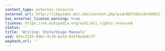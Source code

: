 ```yaml
---
content_type: external-resource
external_url: http://libguides.mit.edu/content.php?pid=80743&sid=598619
has_external_license_warning: true
license: https://en.wikipedia.org/wiki/All_rights_reserved
status: ''
title: 'Writing: Style/Usage Manuals'
uid: b61c2326-896c-4c20-be14-83370ade6c7f
wayback_url: ''
---
```

